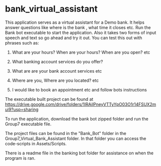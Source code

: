 # bank_virtual_assistant

This application serves as a virtual assistant for a Demo bank. It helps answer questions like where is the bank , what time it closes etc. 
Run the Bank bot executable to start the application. Also it takes two forms of input speech and text so go ahead and try it out. 
You can test this out with phrases such as:

1. What are your hours? When are your hours? When are you open? etc

2. What banking account services do you offer? 

3. What are are your bank account services etc

4. Where are you, Where are you located? etc

5. I would like to book an appointment etc and follow bots instructions

The executable built project can be found at https://drive.google.com/drive/folders/1IRAilPneyVTTyYpO03O1r14FSUX2mui9?usp=sharing

To run the application, download the bank bot zipped folder and run the Group7 executable file. 

The project files can be found in the "Bank_Bot" folder in the Group7_Virtual_Bank_Assistant folder. In that folder you can access the code-scripts in Assets/Scripts.

There is a readme file in the banking bot folder for assistance on when the program is ran.
